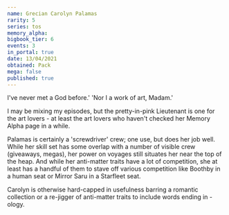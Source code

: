 ```yaml
---
name: Grecian Carolyn Palamas
rarity: 5
series: tos
memory_alpha:
bigbook_tier: 6
events: 3
in_portal: true
date: 13/04/2021
obtained: Pack
mega: false
published: true
---
```


I've never met a God before.' 'Nor I a work of art, Madam.' 

I may be mixing my episodes, but the pretty-in-pink Lieutenant is one for the art lovers - at least the art lovers who haven't checked her Memory Alpha page in a while.

Palamas is certainly a 'screwdriver' crew; one use, but does her job well. While her skill set has some overlap with a number of visible crew (giveaways, megas), her power on voyages still situates her near the top of the heap. And while her anti-matter traits have a lot of competition, she at least has a handful of them to stave off various competition like Boothby in a human seat or Mirror Saru in a Starfleet seat.

Carolyn is otherwise hard-capped in usefulness barring a romantic collection or a re-jigger of anti-matter traits to include words ending in -ology.
